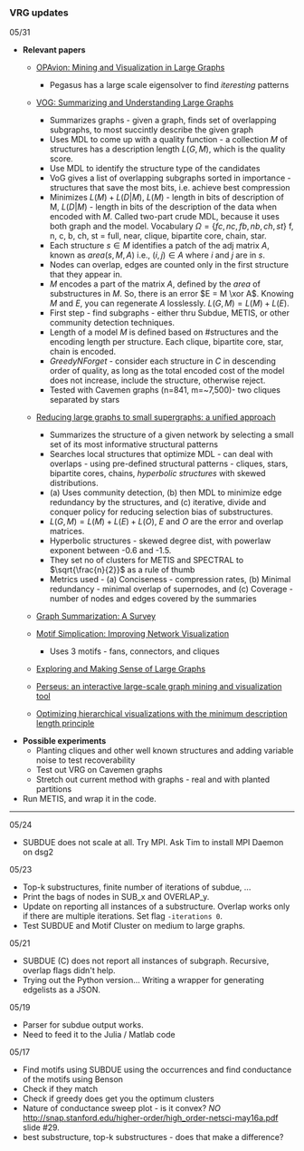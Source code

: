 ### VRG updates
05/31
- **Relevant papers**
  - <a href="http://citeseerx.ist.psu.edu/viewdoc/download?doi=10.1.1.220.2503&rep=rep1&type=pdf"> OPAvion: Mining and Visualization in Large Graphs </a>
    - Pegasus has a large scale eigensolver to find *iteresting* patterns 
    
  - <a href="http://eda.mmci.uni-saarland.de/pubs/2015/vog-koutra,kang,vreeken,faloutsos-2015-sam.pdf">VOG: Summarizing and Understanding Large Graphs</a>
    - Summarizes graphs - given a graph, finds set of overlapping subgraphs, to most succintly describe the given graph
    - Uses MDL to come up with a quality function - a collection $M$ of structures has a description length $L(G, M)$, which is the quality score. 
    - Use MDL to identify the structure type of the candidates
    - VoG gives a list of overlapping subgraphs sorted in importance - structures that save the most bits, i.e. achieve best compression
    - Minimizes $L(M) + L(D | M)$, $L(M)$ - length in bits of description of M, $L(D|M)$ - length in bits of the description of the data when encoded with $M$. Called two-part crude MDL, because it uses both graph and the model. Vocabulary $\Omega=\{fc, nc, fb, nb, ch, st\}$ f, n, c, b, ch, st = full, near, clique, bipartite core, chain, star.  
    - Each structure $s \in M$ identifies a patch of the adj matrix $A$, known as $area(s, M, A)$ i.e., $(i, j) \in A$ where $i$ and $j$ are in $s$. 
    - Nodes can overlap, edges are counted only in the first structure that they appear in.
    - $M$ encodes a part of the matrix $A$, defined by the $area$ of substructures in $M$. So, there is an error $E = M \xor A$. Knowing $M$ and $E$, you can regenerate $A$ losslessly. $L(G, M) = L(M) + L(E)$. 
    - First step - find subgraphs - either thru Subdue, METIS, or other community detection techniques.
    - Length of a model $M$ is defined based on #structures and the encoding length per structure. Each clique, bipartite core, star, chain is encoded. 
    - *GreedyNForget* - consider each structure in $C$ in descending order of quality, as long as the total encoded cost of the model does not increase, include the structure, otherwise reject.
    - Tested with Cavemen graphs (n=841, m=~7,500)- two cliques separated by stars
    
  - <a href="http://web.eecs.umich.edu/~dkoutra/papers/18_Condense-SNAM.pdf">Reducing large graphs to small supergraphs: a unified approach</a>
    - Summarizes the structure of a given  network by selecting a small set of its most informative structural patterns 
    - Searches local structures that optimize MDL - can deal with overlaps - using pre-defined structural patterns - cliques, stars, bipartite cores, chains, *hyperbolic structures* with skewed distributions. 
    - (a) Uses community detection, (b) then MDL to minimize edge redundancy by the structures, and (c) iterative, divide and conquer policy for reducing selection bias of substructures.
    - $L(G, M) = L(M) + L(E) + L(O)$, $E$ and $O$ are the error and overlap matrices.
    - Hyperbolic structures - skewed degree dist, with powerlaw exponent between -0.6 and -1.5.  
    - They set no of clusters for METIS and SPECTRAL to $\sqrt{\frac{n}{2}}$ as a rule of thumb
    - Metrics used - (a) Conciseness - compression rates, (b) Minimal redundancy - minimal overlap of supernodes, and (c) Coverage - number of nodes and edges covered by the summaries
    
  - <a href="https://people.csail.mit.edu/jshun/6886-s18/papers/Liu2018.pdf">Graph Summarization: A Survey</a>
    
  - <a href="http://www.cs.umd.edu/hcil/trs/2012-29/2012-29.pdf">Motif Simplication: Improving Network Visualization</a>
    - Uses 3 motifs - fans, connectors, and cliques  
  - <a href="http://reports-archive.adm.cs.cmu.edu/anon/anon/usr/ftp/2015/CMU-CS-15-126.pdf">Exploring and Making Sense of Large Graphs</a>
  - <a href="http://www.vldb.org/pvldb/vol8/p1924-koutra.pdf">Perseus: an interactive large-scale graph mining and visualization tool</a>
  - <a href="http://vialab.science.uoit.ca/wp-content/papercite-data/pdf/ver2017.pdf">Optimizing hierarchical visualizations with the minimum description length principle</a>
- **Possible experiments**
  - Planting cliques and other well known structures and adding variable noise to test recoverability 
  - Test out VRG on Cavemen graphs 
  - Stretch out current method with graphs - real and with planted partitions 
- Run METIS, and wrap it in the code. 
-------
05/24
- SUBDUE does not scale at all. Try MPI. Ask Tim to install MPI Daemon on dsg2

05/23 
- Top-k substructures, finite number of iterations of subdue, ...
- Print the bags of nodes in SUB_x and OVERLAP_y.
- Update on reporting all instances of a substructure. Overlap works only if there are multiple iterations. Set flag ```-iterations 0```. 
- Test SUBDUE and Motif Cluster on medium to large graphs.  

05/21 
- SUBDUE (C) does not report all instances of subgraph. Recursive, overlap flags didn't help.
- Trying out the Python version... Writing a wrapper for generating edgelists as a JSON. 

05/19
- Parser for subdue output works. 
- Need to feed it to the Julia / Matlab code

05/17
- Find motifs using SUBDUE using the occurrences and find conductance of the motifs using Benson
- Check if they match  
- Check if greedy does get you the optimum clusters 
- Nature of conductance sweep plot - is it convex? *NO* http://snap.stanford.edu/higher-order/high_order-netsci-may16a.pdf slide #29. 
- best substructure, top-k substructures - does that make a difference? 
